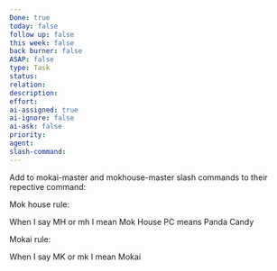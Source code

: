 ```yaml
---
Done: true
today: false
follow up: false
this week: false
back burner: false
ASAP: false
type: Task
status:
relation:
description:
effort:
ai-assigned: true
ai-ignore: false
ai-ask: false
priority:
agent:
slash-command:
---
```

Add to mokai-master and mokhouse-master slash commands to their repective command:

Mok house rule:

When I say MH or mh I mean Mok House
PC means Panda Candy


Mokai rule:

When I say MK or mk I mean Mokai